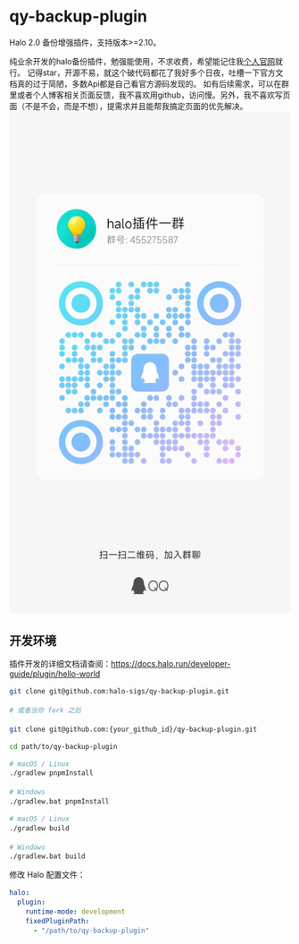# qy-backup-plugin

Halo 2.0 备份增强插件，支持版本>=2.10。

纯业余开发的halo备份插件，勉强能使用，不求收费，希望能记住我[个人官网](https://www.jiangqiang.top)就行。
记得star，开源不易，就这个破代码都花了我好多个日夜，吐槽一下官方文档真的过于简陋，多数Api都是自己看官方源码发现的。
如有后续需求，可以在群里或者个人博客相关页面反馈，我不喜欢用github，访问慢。另外，我不喜欢写页面（不是不会，而是不想），提需求并且能帮我搞定页面的优先解决。
![](docs/qq.jpg)

## 开发环境

插件开发的详细文档请查阅：<https://docs.halo.run/developer-guide/plugin/hello-world>

```bash
git clone git@github.com:halo-sigs/qy-backup-plugin.git

# 或者当你 fork 之后

git clone git@github.com:{your_github_id}/qy-backup-plugin.git
```

```bash
cd path/to/qy-backup-plugin
```

```bash
# macOS / Linux
./gradlew pnpmInstall

# Windows
./gradlew.bat pnpmInstall
```

```bash
# macOS / Linux
./gradlew build

# Windows
./gradlew.bat build
```

修改 Halo 配置文件：

```yaml
halo:
  plugin:
    runtime-mode: development
    fixedPluginPath:
      - "/path/to/qy-backup-plugin"
```
